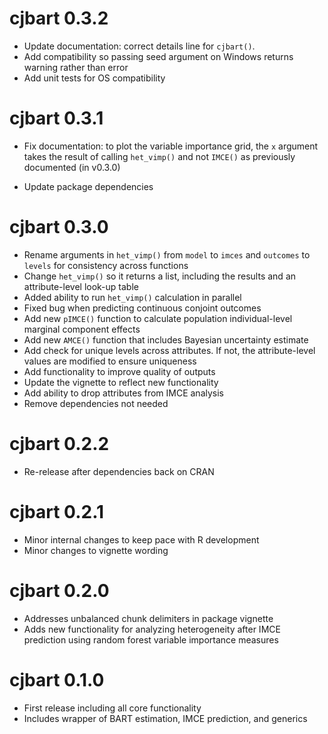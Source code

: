 # cjbart 0.3.2

* Update documentation: correct details line for `cjbart()`.
* Add compatibility so passing seed argument on Windows returns warning rather than error
* Add unit tests for OS compatibility

# cjbart 0.3.1

* Fix documentation: to plot the variable importance grid, the `x` argument takes the result of calling `het_vimp()` and not `IMCE()` as previously documented (in v0.3.0)

* Update package dependencies

# cjbart 0.3.0

* Rename arguments in `het_vimp()` from `model` to `imces` and `outcomes` to `levels` for consistency across functions
* Change `het_vimp()` so it returns a list, including the results and an attribute-level look-up table
* Added ability to run `het_vimp()` calculation in parallel
* Fixed bug when predicting continuous conjoint outcomes
* Add new `pIMCE()` function to calculate population individual-level marginal component effects
* Add new `AMCE()` function that includes Bayesian uncertainty estimate
* Add check for unique levels across attributes. If not, the attribute-level values are modified to ensure uniqueness
* Add functionality to improve quality of outputs
* Update the vignette to reflect new functionality
* Add ability to drop attributes from IMCE analysis
* Remove dependencies not needed

# cjbart 0.2.2

* Re-release after dependencies back on CRAN

# cjbart 0.2.1

* Minor internal changes to keep pace with R development
* Minor changes to vignette wording

# cjbart 0.2.0

* Addresses unbalanced chunk delimiters in package vignette
* Adds new functionality for analyzing heterogeneity after IMCE prediction using random forest variable importance measures

# cjbart 0.1.0

* First release including all core functionality
* Includes wrapper of BART estimation, IMCE prediction, and generics

